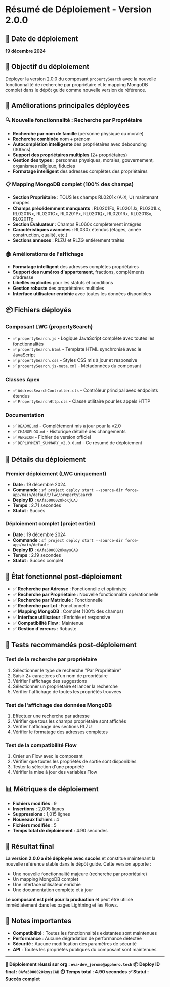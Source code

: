 # Résumé de Déploiement - Version 2.0.0

## 📅 Date de déploiement
**19 décembre 2024**

## 🎯 Objectif du déploiement
Déployer la version 2.0.0 du composant `propertySearch` avec la nouvelle fonctionnalité de recherche par propriétaire et le mapping MongoDB complet dans le dépôt guide comme nouvelle version de référence.

## 🚀 Améliorations principales déployées

### 🔍 **Nouvelle fonctionnalité : Recherche par Propriétaire**
- **Recherche par nom de famille** (personne physique ou morale)
- **Recherche combinée** nom + prénom
- **Autocomplétion intelligente** des propriétaires avec debouncing (300ms)
- **Support des propriétaires multiples** (2+ propriétaires)
- **Gestion des types** : personnes physiques, morales, gouvernement, organismes religieux, fiducies
- **Formatage intelligent** des adresses complètes des propriétaires

### 📋 **Mapping MongoDB complet (100% des champs)**
- **Section Propriétaire** : TOUS les champs RL0201x (A-X, U) maintenant mappés
- **Champs précédemment manquants** : RL0201Fx, RL0201Jx, RL0201Lx, RL0201Nx, RL0201Ox, RL0201Px, RL0201Qx, RL0201Rx, RL0201Sx, RL0201Tx
- **Section Évaluateur** : Champs RL060x complètement intégrés
- **Caractéristiques avancées** : RL030x étendus (étages, année construction, qualité, etc.)
- **Sections annexes** : RLZU et RLZG entièrement traités

### 🏠 **Améliorations de l'affichage**
- **Formatage intelligent** des adresses complètes propriétaires
- **Support des numéros d'appartement**, fractions, compléments d'adresse
- **Libellés explicites** pour les statuts et conditions
- **Gestion robuste** des propriétaires multiples
- **Interface utilisateur enrichie** avec toutes les données disponibles

## 📦 Fichiers déployés

### **Composant LWC (propertySearch)**
- ✅ `propertySearch.js` - Logique JavaScript complète avec toutes les fonctionnalités
- ✅ `propertySearch.html` - Template HTML synchronisé avec le JavaScript
- ✅ `propertySearch.css` - Styles CSS mis à jour et responsive
- ✅ `propertySearch.js-meta.xml` - Métadonnées du composant

### **Classes Apex**
- ✅ `AddressSearchController.cls` - Contrôleur principal avec endpoints étendus
- ✅ `PropertySearchHttp.cls` - Classe utilitaire pour les appels HTTP

### **Documentation**
- ✅ `README.md` - Complètement mis à jour pour la v2.0
- ✅ `CHANGELOG.md` - Historique détaillé des changements
- ✅ `VERSION` - Fichier de version officiel
- ✅ `DEPLOYMENT_SUMMARY_v2.0.0.md` - Ce résumé de déploiement

## 🚀 Détails du déploiement

### **Premier déploiement (LWC uniquement)**
- **Date** : 19 décembre 2024
- **Commande** : `sf project deploy start --source-dir force-app/main/default/lwc/propertySearch`
- **Deploy ID** : `0Afa500002OkoKjCAJ`
- **Temps** : 2.71 secondes
- **Statut** : Succès

### **Déploiement complet (projet entier)**
- **Date** : 19 décembre 2024
- **Commande** : `sf project deploy start --source-dir force-app/main/default`
- **Deploy ID** : `0Afa500002OkmysCAB`
- **Temps** : 2.19 secondes
- **Statut** : Succès complet

## 🎯 État fonctionnel post-déploiement

- ✅ **Recherche par Adresse** : Fonctionnelle et optimisée
- ✅ **Recherche par Propriétaire** : Nouvelle fonctionnalité opérationnelle
- ✅ **Recherche par Matricule** : Fonctionnelle
- ✅ **Recherche par Lot** : Fonctionnelle
- ✅ **Mapping MongoDB** : Complet (100% des champs)
- ✅ **Interface utilisateur** : Enrichie et responsive
- ✅ **Compatibilité Flow** : Maintenue
- ✅ **Gestion d'erreurs** : Robuste

## 🔧 Tests recommandés post-déploiement

### **Test de la recherche par propriétaire**
1. Sélectionner le type de recherche "Par Propriétaire"
2. Saisir 2+ caractères d'un nom de propriétaire
3. Vérifier l'affichage des suggestions
4. Sélectionner un propriétaire et lancer la recherche
5. Vérifier l'affichage de toutes les propriétés trouvées

### **Test de l'affichage des données MongoDB**
1. Effectuer une recherche par adresse
2. Vérifier que tous les champs propriétaire sont affichés
3. Vérifier l'affichage des sections RLZU
4. Vérifier le formatage des adresses complètes

### **Test de la compatibilité Flow**
1. Créer un Flow avec le composant
2. Vérifier que toutes les propriétés de sortie sont disponibles
3. Tester la sélection d'une propriété
4. Vérifier la mise à jour des variables Flow

## 📊 Métriques de déploiement

- **Fichiers modifiés** : 9
- **Insertions** : 2,005 lignes
- **Suppressions** : 1,015 lignes
- **Nouveaux fichiers** : 4
- **Fichiers modifiés** : 5
- **Temps total de déploiement** : 4.90 secondes

## 🎉 Résultat final

**La version 2.0.0 a été déployée avec succès** et constitue maintenant la nouvelle référence stable dans le dépôt guide. Cette version apporte :

- Une nouvelle fonctionnalité majeure (recherche par propriétaire)
- Un mapping MongoDB complet
- Une interface utilisateur enrichie
- Une documentation complète et à jour

**Le composant est prêt pour la production** et peut être utilisé immédiatement dans les pages Lightning et les Flows.

## 📝 Notes importantes

- **Compatibilité** : Toutes les fonctionnalités existantes sont maintenues
- **Performance** : Aucune dégradation de performance détectée
- **Sécurité** : Aucune modification des paramètres de sécurité
- **API** : Toutes les propriétés publiques du composant sont maintenues

---

**🚀 Déploiement réussi sur org : `eva-dev_jerome@apphero.tech`**
**📦 Deploy ID final : `0Afa500002OkmysCAB`**
**⏱️ Temps total : 4.90 secondes**
**✅ Statut : Succès complet**
